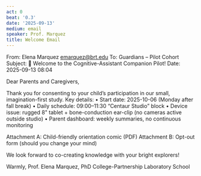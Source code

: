 ```yaml
---
act: 0
beat: '0.3'
date: '2025-09-13'
medium: email
speaker: Prof. Marquez
title: Welcome Email
---
```


From: Elena Marquez <emarquez@brt.edu>
To: Guardians – Pilot Cohort
Subject: 🌟 Welcome to the Cognitive-Assistant Companion Pilot!
Date: 2025-09-13 08:04

Dear Parents and Caregivers,

Thank you for consenting to your child’s participation in our small, imagination-first study. Key details:
• Start date: 2025-10-06 (Monday after fall break)
• Daily schedule: 09:00–11:30 “Centaur Studio” block
• Device issue: rugged 8" tablet + bone-conduction ear-clip (no cameras active outside studio)
• Parent dashboard: weekly summaries, no continuous monitoring

Attachment A: Child-friendly orientation comic (PDF)
Attachment B: Opt-out form (should you change your mind)

We look forward to co-creating knowledge with your bright explorers!

Warmly,
Prof. Elena Marquez, PhD
College-Partnership Laboratory School
